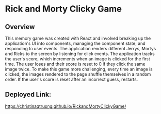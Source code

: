 # Rick and Morty Clicky Game

## Overview

This memory game was created with React and involved breaking up the application's UI into components, managing the component state, and responding to user events. The application renders different Jerrys, Mortys and Ricks to the screen by listening for click events. The application tracks the user's score, which increments when an image is clicked for the first time. The user loses and their score is reset to 0 if they click the same image twice. To make this game more challenging, every time an image is clicked, the images rendered to the page shuffle themselves in a random order. If the user's score is reset after an incorrect guess, restarts.

## Deployed Link:
https://christinaqtruong.github.io/RickandMortyClickyGame/

